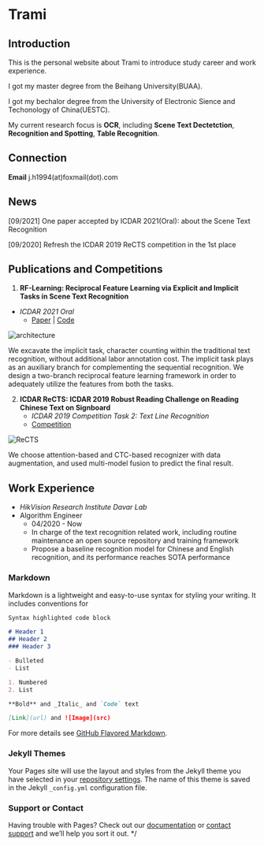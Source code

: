 # Trami
## Introduction
This is the personal website about Trami to introduce study career and work experience.

I got my master degree from the Beihang University(BUAA).

I got my bechalor degree from the University of Electronic Sience and Techonology of China(UESTC).

My current research focus is **OCR**, including **Scene Text Dectetction**, **Recognition and Spotting**, **Table Recognition**.

## Connection
**Email**  j.h1994(at)foxmail(dot).com

## News

[09/2021] One paper accepted by ICDAR 2021(Oral): about the Scene Text Recognition

[09/2020] Refresh the ICDAR 2019 ReCTS competition in the 1st place

## Publications and Competitions

1. **RF-Learning:  Reciprocal Feature Learning via Explicit and Implicit Tasks in Scene Text Recognition**
- *ICDAR 2021 Oral*
   - [Paper](https://arxiv.org/pdf/2105.06229v1.pdf) | [Code](https://github.com/hikopensource/DAVAR-Lab-OCR)

![architecture](https://github.com/Trami1995/Trami1995.github.io/framework.png)

We excavate the implicit task, character counting within the traditional text recognition, without additional labor annotation cost. The implicit task plays as an auxiliary branch for complementing the sequential recognition. We design a two-branch reciprocal feature learning framework in order to adequately utilize the features from both the tasks.

2. **ICDAR ReCTS: ICDAR 2019 Robust Reading Challenge on Reading Chinese Text on Signboard**
   - *ICDAR 2019 Competition Task 2: Text Line Recognition*
   - [Competition](https://rrc.cvc.uab.es/?ch=12&com=evaluation&task=2)

![ReCTS](https://github.com/Trami1995/Trami1995.github.io/icdar2019RECTS.png)

We choose attention-based and CTC-based recognizer with data augmentation, and used multi-model fusion to predict the final result.


## Work Experience
- *HikVision Research Institute  Davar Lab*
- Algorithm Engineer
   - 04/2020 - Now
   - In charge of the text recognition related work, including routine maintenance an open source repository and training framework
   - Propose a baseline recognition model for Chinese and English recognition, and its performance reaches SOTA performance



### Markdown

Markdown is a lightweight and easy-to-use syntax for styling your writing. It includes conventions for

```markdown
Syntax highlighted code block

# Header 1
## Header 2
### Header 3

- Bulleted
- List

1. Numbered
2. List

**Bold** and _Italic_ and `Code` text

[Link](url) and ![Image](src)
```

For more details see [GitHub Flavored Markdown](https://guides.github.com/features/mastering-markdown/).

### Jekyll Themes

Your Pages site will use the layout and styles from the Jekyll theme you have selected in your [repository settings](https://github.com/Trami1995/Trami1995.github.io/settings/pages). The name of this theme is saved in the Jekyll `_config.yml` configuration file.

### Support or Contact

Having trouble with Pages? Check out our [documentation](https://docs.github.com/categories/github-pages-basics/) or [contact support](https://support.github.com/contact) and we’ll help you sort it out.
*/